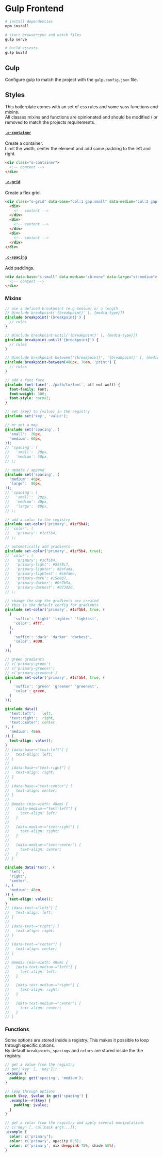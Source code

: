 # Gulp Frontend

```bash
# install dependencies
npm install

# start browsersync and watch files
gulp serve

# build assests
gulp build
```

## Gulp
Configure gulp to match the project with the `gulp.config.json` file.

## Styles
This boilerplate comes with an set of css rules and some scss functions and mixins.  
All classes mixins and functions are opinionated and should be modified / or removed to match the projects requirements.

#### [`.o-container`](/assets/styles/5-objects/_container.scss)
Create a container.  
Limit the width, center the element and add some padding to the left and right.  

```html
<div class="o-container">
  <!-- content -->
</div>
```

#### [`.o-grid`](/assets/styles/5-objects/_grid.scss)
Create a flex grid.

```html
<div class="o-grid" data-base="col:1 gap:small" data-medium="col:2 gap:medium" data-large="col:3">
  <div>
    <!-- content -->
  </div>
  <div>
    <!-- content -->
  </div>
  <div>
    <!-- content -->
  </div>
</div>
```

#### [`.o-spacing`](/assets/styles/7-trumps/_spacing.scss)
Add paddings.

```html
<div data-base="s:small" data-medium="sb:none" data-large="st:medium">
  <!-- content -->
</div>
```

### Mixins
```scss
// use a defined breakpoint (e.g medium) or a length
// @include breakpoint('{breakpoint}' [, {media-type}])
@include breakpoint('{breakpoint}') {
  // rules
}

// @include breakpoint-until('{breakpoint}' [, {media-type}])
@include breakpoint-until('{breakpoint}') {
  // rules
}

// @include breakpoint-between('{breakpoint}', '{breakpoint}' [, {media-type}])
@include breakpoint-between(480px, 70em, 'print') {
  // rules
}

// add a font face
@include font-face('../path/to/font', otf eot woff) {
  font-family: Font;
  font-weight: 300;
  font-style: normal;
}

// set {key} to {value} in the registry
@include set('key', 'value');

// or set a map
@include set('spacing', (
  'small':  20px,
  'medium': 60px,
));
// 'spacing': (
//   'small':  20px,
//   'medium': 60px,
// );

// update / append
@include set('spacing', (
  'medium': 40px,
  'large':  80px,
));
// 'spacing': (
//   'small':  20px,
//   'medium': 40px,
//   'large':  80px,
// );

// add a color to the registry
@include set-color('primary', #1cf5b4);
// 'color': (
//   'primary': #1cf5b4,
// );

// automatically add gradients
@include set-color('primary', #1cf5b4, true);
// 'color': (
//   'primary': #1cf5b4,
//   'primary-light': #55f8c7,
//   'primary-lighter': #8efada,
//   'primary-lightest': #c6fdec,
//   'primary-dark': #15b887,
//   'primary-darker': #0e7b5a,
//   'primary-darkest': #073d2d,
// );

// change the way the gradients are created
// this is the default config for gradients
@include set-color('primary', #1cf5b4, true, (
  (
    'suffix': 'light' 'lighter' 'lightest',
    'color': #fff,
  ),
  (
    'suffix': 'dark' 'darker' 'darkest',
    'color': #000,
  )
));

// green gradients
// c('primary-green')
// c('primary-greener')
// c('primary-greenest')
@include set-color('primary', #1cf5b4, true, (
  (
    'suffix': 'green' 'greener' 'greenest',
    'color': green,
  )
));

@include data((
  'text:left':   left,
  'text:right':  right,
  'text:center': center,
), (
  'medium': 48em,
)) {
  text-align: value();
}
// [data-base~="text:left"] {
//   text-align: left;
// }
//
// [data-base~="text:right"] {
//   text-align: right;
// }
//
// [data-base~="text:center"] {
//   text-align: center;
// }
//
// @media (min-width: 48em) {
//   [data-medium~="text:left"] {
//     text-align: left;
//   }
//   
//   [data-medium~="text:right"] {
//     text-align: right;
//   }
//   
//   [data-medium~="text:center"] {
//     text-align: center;
//   }
// }

@include data('text', (
  'left',
  'right',
  'center',
), (
  'medium': 48em,
)) {
  text-align: value();
}
// [data-text~="left"] {
//   text-align: left;
// }
//
// [data-text~="right"] {
//   text-align: right;
// }
//
// [data-text~="center"] {
//   text-align: center;
// }
//
// @media (min-width: 48em) {
//   [data-text-medium~="left"] {
//     text-align: left;
//   }
//   
//   [data-text-medium~="right"] {
//     text-align: right;
//   }
//   
//   [data-text-medium~="center"] {
//     text-align: center;
//   }
// }
```

### Functions
Some options are stored inside a registry. This makes it possible to loop through specific options.  
By default `breakpoints`, `spacings` and `colors` are stored inside the the registry.
```scss
// get a value from the registry
// get('key' [, 'key']);
.example {
  padding: get('spacing', 'medium');
}

// loop through options
@each $key, $value in get('spacing') {
  .example--#{$key} {
    padding: $value;
  }
}

// get a color from the registry and apply several manipulations
// c('key' [, callback args...]);
.example {
  color: c('primary');
  color: c('primary', opacity 0.5);
  color: c('primary', mix deeppink 75%, shade 50%);
}
```
